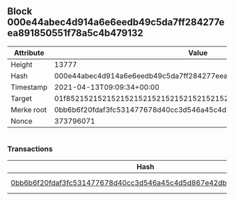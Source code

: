 ## Block 000e44abec4d914a6e6eedb49c5da7ff284277eea891850551f78a5c4b479132

Attribute | Value
--- | ---
Height | 13777
Hash | 000e44abec4d914a6e6eedb49c5da7ff284277eea891850551f78a5c4b479132
Timestamp | 2021-04-13T09:09:34+00:00
Target | 01f8521521521521521521521521521521521521521521521521521521521521
Merke root | 0bb6b6f20fdaf3fc531477678d40cc3d546a45c4d5d867e42dbb10cf8445a6f2
Nonce | 373796071

```

```

### Transactions

Hash | Amount
--- | ---
[0bb6b6f20fdaf3fc531477678d40cc3d546a45c4d5d867e42dbb10cf8445a6f2](0bb6b6f20fdaf3fc531477678d40cc3d546a45c4d5d867e42dbb10cf8445a6f2.md) | 10.00000000 SKEPTI 
